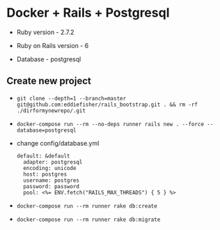 # Docker + Rails + Postgresql

* Ruby version - 2.7.2

* Ruby on Rails version - 6

* Database - postgresql

## Create new project

* `git clone --depth=1 --branch=master git@github.com:eddiefisher/rails_bootstrap.git . && rm -rf ./dirformynewrepo/.git`

* `docker-compose run --rm --no-deps runner rails new . --force --database=postgresql`

* change config/database.yml
  ```
  default: &default
    adapter: postgresql
    encoding: unicode
    host: postgres
    username: postgres
    password: password
    pool: <%= ENV.fetch("RAILS_MAX_THREADS") { 5 } %>
  ```

* `docker-compose run --rm runner rake db:create`

* `docker-compose run --rm runner rake db:migrate`
